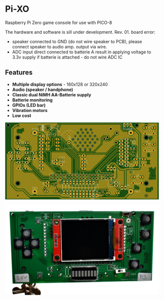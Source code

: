 # Pi-XO
Raspberry Pi Zero game console for use with PICO-8 

The hardware and software is sill under development. 
Rev. 01. board  error:
  - speaker connected to GND (do not wire speaker to PCB), please connect speaker to audio amp. output via wire.
  - ADC input direct connected to batterie A result in applying voltage to 3.3v supply if batterie is attached - do not wire ADC IC 

## Features

- **Multiple display options** - 160x128 or 320x240   
- **Audio (speaker / handphone)**
- **Classic dual NiMH AA-Batterie supply**
- **Batterie monitoring**
- **GPIOs (LED bar)**
- **Vibration motors**
- **Low cost**

![PCB Top](https://github.com/GrazerComputerClub/Pi-XO/raw/master/Pi-XO.png)

![Pi-XO](https://github.com/GrazerComputerClub/Pi-XO/raw/master/Pi-XO.jpg)
